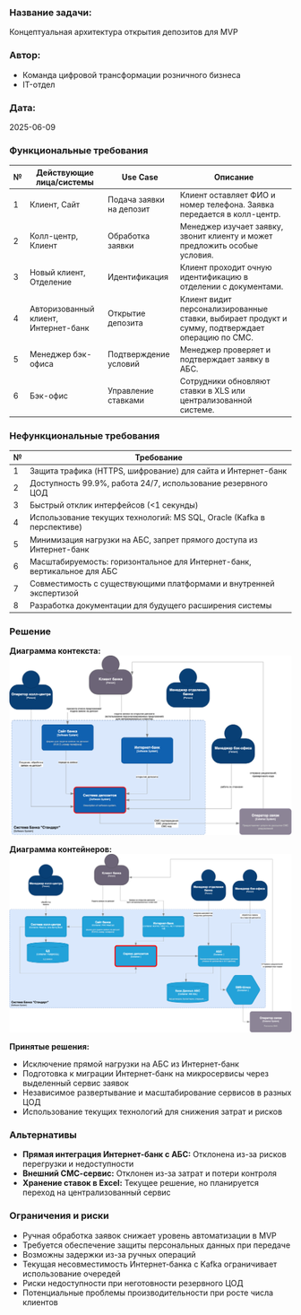 ### Название задачи:
Концептуальная архитектура открытия депозитов для MVP

### Автор:
- Команда цифровой трансформации розничного бизнеса
- IT-отдел

### Дата:
2025-06-09

### Функциональные требования

| № | Действующие лица/системы | Use Case | Описание |
|---|---|---|---|
| 1 | Клиент, Сайт | Подача заявки на депозит | Клиент оставляет ФИО и номер телефона. Заявка передается в колл-центр. |
| 2 | Колл-центр, Клиент | Обработка заявки | Менеджер изучает заявку, звонит клиенту и может предложить особые условия. |
| 3 | Новый клиент, Отделение | Идентификация | Клиент проходит очную идентификацию в отделении с документами. |
| 4 | Авторизованный клиент, Интернет-банк | Открытие депозита | Клиент видит персонализированные ставки, выбирает продукт и сумму, подтверждает операцию по СМС. |
| 5 | Менеджер бэк-офиса | Подтверждение условий | Менеджер проверяет и подтверждает заявку в АБС. |
| 6 | Бэк-офис | Управление ставками | Сотрудники обновляют ставки в XLS или централизованной системе. |

### Нефункциональные требования

| № | Требование |
|---|---|
| 1 | Защита трафика (HTTPS, шифрование) для сайта и Интернет-банк |
| 2 | Доступность 99.9%, работа 24/7, использование резервного ЦОД |
| 3 | Быстрый отклик интерфейсов (<1 секунды) |
| 4 | Использование текущих технологий: MS SQL, Oracle (Kafka в перспективе) |
| 5 | Минимизация нагрузки на АБС, запрет прямого доступа из Интернет-банк |
| 6 | Масштабируемость: горизонтальное для Интернет-банк, вертикальное для АБС |
| 7 | Совместимость с существующими платформами и внутренней экспертизой |
| 8 | Разработка документации для будущего расширения системы |

### Решение

**Диаграмма контекста:**
![](context_diagram-1.png)

**Диаграмма контейнеров:**
![](container_diagram-1.png)

**Принятые решения:**
- Исключение прямой нагрузки на АБС из Интернет-банк
- Подготовка к миграции Интернет-банк на микросервисы через выделенный сервис заявок
- Независимое развертывание и масштабирование сервисов в разных ЦОД
- Использование текущих технологий для снижения затрат и рисков

### Альтернативы

- **Прямая интеграция Интернет-банк с АБС:** Отклонена из-за рисков перегрузки и недоступности
- **Внешний СМС-сервис:** Отклонен из-за затрат и потери контроля
- **Хранение ставок в Excel:** Текущее решение, но планируется переход на централизованный сервис

### Ограничения и риски

- Ручная обработка заявок снижает уровень автоматизации в MVP
- Требуется обеспечение защиты персональных данных при передаче
- Возможны задержки из-за ручных операций
- Текущая несовместимость Интернет-банка с Kafka ограничивает использование очередей
- Риски недоступности при неготовности резервного ЦОД
- Потенциальные проблемы производительности при росте числа клиентов